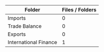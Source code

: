 | Folder                |   Files / Folders |
|-----------------------|-------------------|
| Imports               |                 0 |
| Trade Balance         |                 0 |
| Exports               |                 0 |
| International Finance |                 1 |